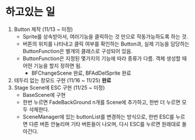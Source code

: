 # 하고있는 일
1. Button 제작 (11/13 ~ 미정)  
    - Sprite를 상속받아서, 여러기능을 클릭하는 것 만으로 작동가능하도록 하는 것.  
    - 버튼의 위치를 나타내고 클릭 여부를 확인하는 Button과, 실제 기능을 담당하는 ButtonFunction은 별개의 클래스로 구성되어 있음.  
    - ButtonFunction은 지정된 몇가지의 기능에 따라 종류가 다름. 객체 생성할 때 어떤 기능을 할지 정하면 됨.  
        - BFChangeScene 완료, BFAdDelSprite 완료  
2. 테두리 없는 창모드 구현 (11/16 ~ 11/25) **완료**  
3. Stage Scene에 ESC 구현 (11/25 ~ 미정)  
    - BaseScene에 구현  
    - 한번 누르면 FadeBackGround n개를 Scene에 추가하고, 한번 더 누르면 모두 삭제한다.
    - SceneManager에 있는 buttonList를 변경하는 방식으로, 한번 ESC를 누르면 다른 버튼 안눌리며 기타 버튼들이 나오며, 다시 ESC를 누르면 원래대로 돌아간다.